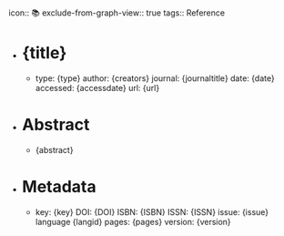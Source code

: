icon:: 📚
exclude-from-graph-view:: true
tags:: Reference

- # {title}
	- type: {type}
	  author: {creators}
	  journal: {journaltitle}
	  date: {date}
	  accessed: {accessdate}
	  url: {url}
- # Abstract
	- {abstract}
- # Metadata
	- key: {key}
	  DOI: {DOI}
	  ISBN: {ISBN}
	  ISSN: {ISSN}
	  issue: {issue}
	  language {langid}
	  pages: {pages}
	  version: {version}
